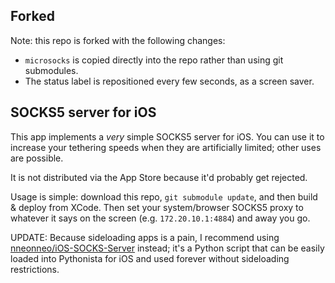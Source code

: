## Forked

Note: this repo is forked with the following changes:
- `microsocks` is copied directly into the repo rather than using git submodules.
- The status label is repositioned every few seconds, as a screen saver.

## SOCKS5 server for iOS

This app implements a *very* simple SOCKS5 server for iOS. You can use it to increase your tethering speeds when they are artificially limited; other uses are possible.

It is not distributed via the App Store because it'd probably get rejected.

Usage is simple: download this repo, `git submodule update`, and then build & deploy from XCode. Then set your system/browser SOCKS5 proxy to whatever it says on the screen (e.g. `172.20.10.1:4884`) and away you go.

UPDATE: Because sideloading apps is a pain, I recommend using [nneonneo/iOS-SOCKS-Server](https://github.com/nneonneo/ios-socks-server) instead; it's a Python script that can be easily loaded into Pythonista for iOS and used forever without sideloading restrictions.
